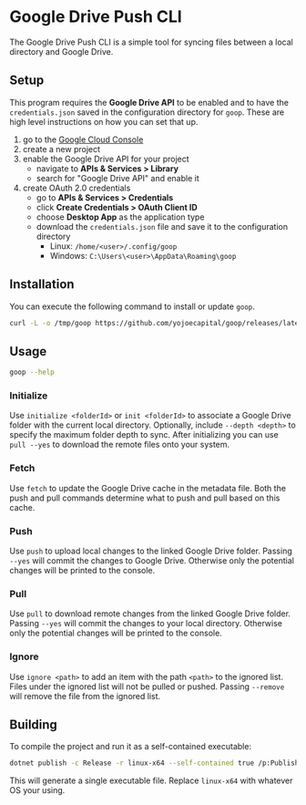 # Google Drive Push CLI

The Google Drive Push CLI is a simple tool for syncing files between a local directory and Google Drive.

## Setup

This program requires the **Google Drive API** to be enabled and to have the `credentials.json` saved in the configuration directory for `goop`. These are high level instructions on how you can set that up.

1. go to the [Google Cloud Console](https://console.cloud.google.com/)
2. create a new project
3. enable the Google Drive API for your project
   - navigate to **APIs & Services > Library**
   - search for "Google Drive API" and enable it
4. create OAuth 2.0 credentials
   - go to **APIs & Services > Credentials**
   - click **Create Credentials > OAuth Client ID**
   - choose **Desktop App** as the application type
   - download the `credentials.json` file and save it to the configuration directory
     - Linux: `/home/<user>/.config/goop`
     - Windows: `C:\Users\<user>\AppData\Roaming\goop`

## Installation

You can execute the following command to install or update `goop`.

```bash
curl -L -o /tmp/goop https://github.com/yojoecapital/goop/releases/latest/download/goop && chmod 755 /tmp/goop && sudo mv /tmp/goop /usr/local/bin/
```

## Usage

```bash
goop --help
```

### Initialize

Use `initialize <folderId>` or `init <folderId>` to associate a Google Drive folder with the current local directory. Optionally, include `--depth <depth>` to specify the maximum folder depth to sync. After initializing you can use `pull --yes` to download the remote files onto your system.

### Fetch

Use `fetch` to update the Google Drive cache in the metadata file. Both the push and pull commands determine what to push and pull based on this cache.

### Push

Use `push` to upload local changes to the linked Google Drive folder. Passing `--yes` will commit the changes to Google Drive. Otherwise only the potential changes will be printed to the console.

### Pull

Use `pull` to download remote changes from the linked Google Drive folder. Passing `--yes` will commit the changes to your local directory. Otherwise only the potential changes will be printed to the console.

### Ignore

Use `ignore <path>` to add an item with the path `<path>` to the ignored list. Files under the ignored list will not be pulled or pushed. Passing `--remove` will remove the file from the ignored list.

## Building

To compile the project and run it as a self-contained executable:
```bash
dotnet publish -c Release -r linux-x64 --self-contained true /p:PublishSingleFile=true
```

This will generate a single executable file. Replace `linux-x64` with whatever OS your using.
